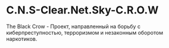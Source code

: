 # C.N.S-Clear.Net.Sky-C.R.O.W
The Black Crow - Проект, направленный на борьбу с киберпреступностью, терроризмом и незаконным оборотом наркотиков.
